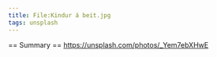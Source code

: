 ```yaml
---
title: File:Kindur á beit.jpg
tags: unsplash
---
```


== Summary ==
https://unsplash.com/photos/_Yem7ebXHwE
